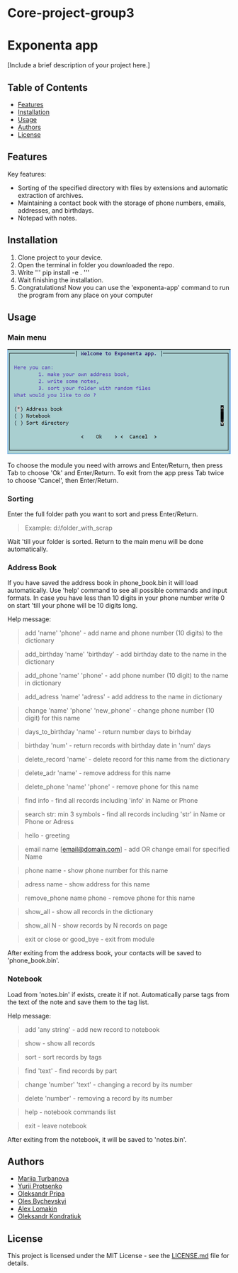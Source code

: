# Core-project-group3

# Exponenta app

[Include a brief description of your project here.]

## Table of Contents

- [Features](#features)
- [Installation](#installation)
- [Usage](#usage)
- [Authors](#authors)
- [License](#license)

## Features

Key features:
- Sorting of the specified directory with files by extensions and automatic extraction of archives.
- Maintaining a contact book with the storage of phone numbers, emails, addresses, and birthdays.
- Notepad with notes.

## Installation

1. Clone project to your device. 
2. Open the terminal in folder you downloaded the repo.
3. Write 
'''
pip install -e .
'''
4. Wait finishing the installation.
5. Congratulations! Now you can use the 'exponenta-app' command to run the program from any place on your computer



## Usage

### Main menu

![Screenshot of the main menu](main-menu.png)

To choose the module you need with arrows and Enter/Return, then press Tab to choose 'Ok' and Enter/Return. 
To exit from the app press Tab twice to choose 'Cancel', then Enter/Return.

### Sorting 

Enter the full folder path you want to sort and press Enter/Return.

> Example: d:\folder_with_scrap

Wait 'till your folder is sorted. 
Return to the main menu will be done automatically.

### Address Book

If you have saved the address book in phone_book.bin it will load automatically.
Use 'help' command to see all possible commands and input formats.
In case you have less than 10 digits in your phone number write 0 on start 'till your phone will be 10 digits long.

Help message:

> add 'name' 'phone'  - add name and phone number (10 digits) to the dictionary

> add_birthday 'name' 'birthday' - add birthday date to the name in the dictionary

> add_phone 'name' 'phone' - add phone number (10 digit) to the name in dictionary

> add_adress 'name' 'adress' - add address to the name in dictionary

> change 'name' 'phone' 'new_phone' - change phone number (10 digit) for this name

> days_to_birthday 'name' - return number days to birhday

> birthday 'num' - return records with birthday date in 'num' days

> delete_record 'name' - delete record for this name from the dictionary

> delete_adr 'name' - remove address for this name

> delete_phone 'name' 'phone' - remove phone for this name

> find info - find all records including 'info' in Name or Phone

> search str: min 3 symbols - find all records including 'str' in Name or Phone or Adress

> hello - greeting

> email name [email@domain.com] - add OR change email for specified Name

> phone name - show phone number for this name

> adress name - show address for this name

> remove_phone name phone - remove phone for this name

> show_all  -  show all records in the dictionary

> show_all N - show records by N records on page

> exit or close or good_bye - exit from module

After exiting from the address book, your contacts will be saved to 'phone_book.bin'.

### Notebook

Load from 'notes.bin' if exists, create it if not.
Automatically parse tags from the text of the note and save them to the tag list.

Help message:

> add 'any string'       - add new record to notebook

> show                   - show all records

> sort                   - sort records by tags

> find 'text'            - find records by part

> change 'number' 'text' - changing a record by its number

> delete 'number'        - removing a record by its number

> help                   - notebook commands list

> exit                   - leave notebook

After exiting from the notebook, it will be saved to 'notes.bin'.

## Authors

+ [Mariia Turbanova](https://github.com/UreshiiSushi)
+ [Yurii Protsenko](https://github.com/JurijProcenko)
+ [Oleksandr Pripa](https://github.com/olpripa)
+ [Oles Bychevskyi](https://github.com/olesbychevsky)
+ [Alex Lomakin](https://github.com/lomakina0612)
+ [Oleksandr Kondratiuk](https://github.com/1Oleksandr)

## License

This project is licensed under the MIT License - see the [LICENSE.md](LICENSE.md) file for details.



